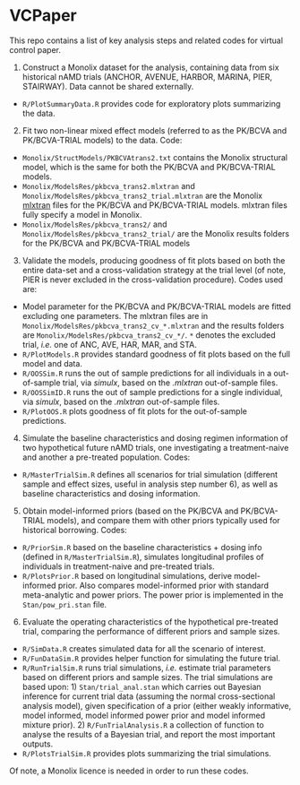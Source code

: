 # VCPaper

This repo contains a list of key analysis steps and related codes for virtual control paper. 

1. Construct a Monolix dataset for the analysis, containing data from six historical nAMD trials (ANCHOR, AVENUE, HARBOR, MARINA, PIER, STAIRWAY). Data cannot be shared externally. 
- `R/PlotSummaryData.R` provides code for exploratory plots summarizing the data.
2. Fit two non-linear mixed effect models (referred to as the PK/BCVA and PK/BCVA-TRIAL models) to the data. Code:
- `Monolix/StructModels/PKBCVAtrans2.txt` contains the Monolix structural model, which is the same for both the PK/BCVA and PK/BCVA-TRIAL models.
- `Monolix/ModelsRes/pkbcva_trans2.mlxtran` and `Monolix/ModelsRes/pkbcva_trans2_trial.mlxtran` are the Monolix [mlxtran](https://mlxtran.lixoft.com/) files for the PK/BCVA and PK/BCVA-TRIAL models. mlxtran files fully specify a model in Monolix.
- `Monolix/ModelsRes/pkbcva_trans2/` and `Monolix/ModelsRes/pkbcva_trans2_trial/` are the Monolix results folders for the PK/BCVA and PK/BCVA-TRIAL models
3. Validate the models, producing goodness of fit plots based on both the entire data-set and a cross-validation strategy at the trial level (of note, PIER is never excluded in the cross-validation procedure). Codes used are:
-  Model parameter for the PK/BCVA and PK/BCVA-TRIAL models are fitted excluding one parameters. The mlxtran files are in `Monolix/ModelsRes/pkbcva_trans2_cv_*.mlxtran` and the results folders are `Monolix/ModelsRes/pkbcva_trans2_cv_*/`. `*` denotes the excluded trial, *i.e.* one of ANC, AVE, HAR, MAR, and STA.
- `R/PlotModels.R` provides standard goodness of fit plots based on the full model and data.
- `R/OOSSim.R` runs the out of sample predictions for all individuals in a out-of-sample trial, via *simulx*, based on the *.mlxtran* out-of-sample files.
- `R/OOSSimID.R` runs the out of sample predictions for a single individual, via *simulx*, based on the *.mlxtran* out-of-sample files.
- `R/PlotOOS.R` plots goodness of fit plots for the out-of-sample predictions.
4. Simulate the baseline characteristics and dosing regimen information of two hypothetical future nAMD trials, one investigating a treatment-naive and another a pre-treated population. Codes:
- `R/MasterTrialSim.R` defines all scenarios for trial simulation (different sample and effect sizes, useful in analysis step number 6), as well as baseline characteristics and dosing information.
5. Obtain model-informed priors (based on the PK/BCVA and PK/BCVA-TRIAL models), and compare them with other priors typically used for historical borrowing. Codes:
- `R/PriorSim.R` based on the baseline characteristics + dosing info (defined in `R/MasterTrialSim.R`), simulates longitudinal profiles of individuals in treatment-naive and pre-treated trials.
- `R/PlotsPrior.R` based on longitudinal simulations, derive model-informed prior. Also compares model-informed prior with standard meta-analytic and power priors. The power prior is implemented in the `Stan/pow_pri.stan` file.
6. Evaluate the operating characteristics of the hypothetical pre-treated trial, comparing the performance of different priors and sample sizes.
- `R/SimData.R` creates simulated data for all the scenario of interest.
- `R/FunDataSim.R` provides helper function for simulating the future trial.
- `R/RunTrialSim.R` runs trial simulations, *i.e.* estimate trial parameters based on different priors and sample sizes. The trial simulations are based upon:  1) `Stan/trial_anal.stan` which carries out Bayesian inference for current trial data (assuming the normal cross-sectional analysis model), given specification of a prior (either weakly informative, model informed, model informed power prior and model informed mixture prior). 2) `R/FunTrialAnalysis.R` a collection of function to analyse the results of a Bayesian trial, and report the most important outputs.
- `R/PlotsTrialSim.R` provides plots summarizing the trial simulations.

Of note, a Monolix licence is needed in order to run these codes.
